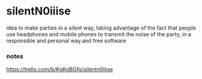 # silentN0iiise
idea to make parties in a silent way, taking advantage of the fact that people use headphones and mobile phones to transmit the noise of the party, in a responsible and personal way.and free software 
 
### notes
https://trello.com/b/KgKgBGfg/silentn0iiise